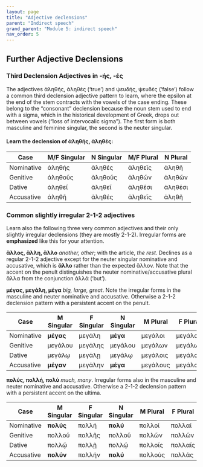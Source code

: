 ```yaml
---
layout: page
title: "Adjective declensions"
parent: "Indirect speech"
grand_parent: "Module 5: indirect speech"
nav_order: 5
---
```


## Further Adjective Declensions

### Third Declension Adjectives in -ής, -ές 

The adjectives ἀληθής, ἀληθές (‘true’) and ψευδής, ψευδές (‘false’) follow a common third declension adjective pattern to learn, where the epsilon at the end of the stem contracts with the vowels of the case ending. These belong to the “consonant” declension because the noun stem used to end with a sigma, which in the historical development of Greek, drops out between vowels (“loss of intervocalic sigma”). The first form is both masculine and feminine singular, the second is the neuter singular.

#### Learn the declension of ἀληθής, ἀληθές:

								
| Case 	|	M/F Singular |	N Singular |	M/F Plural	|	N Plural |
| --- | --- | --- | --- | --- |
| Nominative	|	ἀληθής	|	ἀληθές		|	ἀληθεῖς |	ἀληθῆ |
| Genitive	|	ἀληθοῦς |	ἀληθοῦς 	|	ἀληθῶν |	ἀληθῶν |
| Dative	|	ἀληθεῖ 	|	ἀληθεῖ		|	ἀληθέσι |	ἀληθέσι |
| Accusative	|	ἀληθῆ 	|	ἀληθές 		| ἀληθεῖς 	| ἀληθῆ |

### Common slightly irregular 2-1-2 adjectives

Learn also the following three very common adjectives and their only slightly irregular declensions (they are mostly 2-1-2). Irregular forms are **emphasized** like this for your attention.

**ἄλλος, ἄλλη, ἄλλο**  _another, other_; with the article, _the rest_. Declines as a regular 2-1-2 adjective except for the neuter singular nominative and accusative, which is **ἄλλο** rather than the expected ἄλλον. Note that the accent on the penult distinguishes the neuter nominative/accusative plural ἄλλα from the conjunction ἀλλά (‘but’).

**μέγας, μεγάλη, μέγα** _big, large, great_. Note the irregular forms in the masculine and neuter nominative and accusative. Otherwise a 2-1-2 declension pattern with a persistent accent on the penult.

									
| Case  | M Singular	|	F Singular	|	N Singular	|	M Plural |		F Plural	|	N Plural |
| --- | --- | --- | --- | --- | --- | --- |
| Nominative |	**μέγας** |	μεγάλη	| **μέγα**	|	μεγάλοι |	μεγάλαι |	μεγάλα	|						
| Genitive |	μεγάλου	| μεγάλης |	μεγάλου  |	μεγάλων |	μεγάλων | 	μεγάλων	|			
| Dative |	μεγάλῳ	| μεγάλῃ	|	μεγάλῳ |	μεγάλοις |	μεγάλαις |	μεγάλοις |
| Accusative |	**μέγαν** |	μεγάλην |	**μέγα** |		μεγάλους |	μεγάλας |	μεγάλα 	|	

**πολύς, πολλή, πολύ** _much, many_. Irregular forms also in the masculine and neuter nominative and accusative. Otherwise a 2-1-2 declension pattern with a persistent accent on the ultima.

								
| Case |	M Singular |	F Singular |	N Singular |	M Plural |	F Plural |	N Plural |
| --- | --- | --- | --- | --- | --- | --- |
| Nominative |	**πολύς** 	|	πολλή 	|	**πολύ** |	πολλοί |	πολλαί |	πολλά |	
| Genitive |	πολλοῦ |	πολλῆς |	πολλοῦ |	πολλῶν |	πολλῶν |	πολλῶν |
| Dative |	πολλῷ	|	πολλῇ	|	πολλῷ	|	πολλοῖς |	πολλαῖς |	πολλοῖς |	
| Accusative |	**πολύν**  |	πολλήν | 	**πολύ** |		πολλούς |	πολλάς |	πολλά 	|
